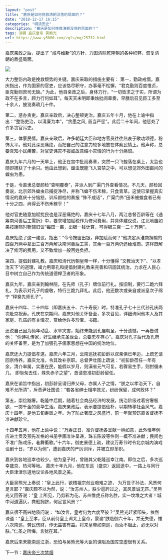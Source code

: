 ```yaml
---
layout: "post"
title: "嘉庆是如何挽救清朝没落的局面的？"
date: "2018-12-17 16:15"
categories: "明清历史"
description: "嘉庆是如何挽救清朝没落的局面的？"
tags: 清朝 嘉庆皇帝 吴熊光
url: https://www.y5000.com/zgls/mq/25732.html
---
```






嘉庆亲政之后，提出了 “咸与维新”的方针，力图清除乾隆朝的各种积弊，恢复清朝的鼎盛局面。

![](https://img.y5000.com/uploads/allimg/170925/13-1F925104623F2.jpg)

大力整饬内政是挽救颓势的关键。嘉庆采取的措施主要有：
第一，勤政戒惰。嘉庆指出，作为国家的官吏，应该恪尽职守，办事毫不松懈，“君克勤则百度惟贞，臣克勤则庶司无缺。”
为此，他自亲政之后，身体力行，“一切皆求之于实，所谓为政不在多言，顾力行何如耳”。每天天未明即秉烛批阅章奏，早膳后召见臣工多至十余人，披览奏疏几十件。

第二，惩办贪吏。嘉庆亲政后，决心整顿吏治。嘉庆五年十月，他在上谕中指出：“整饬吏治，以淸廉为本”，“贪墨之风,
首当严惩”。此后二十年间，他惩处了许多贪官污吏。

第三，体察民情。嘉庆亲政后，许多朝廷大臣和地方官员往往热衷于歌功颂德，粉饰太平。他对此深恶痛绝，而把自己的注意力较多地放在体察民情上。他声称，总要真知小民疾苦，对官吏讳灾不报或故意缩小灾情的行为十分痛恨。

嘉庆九年六月的一天早上，他正在宫中批阅奏章，突然一只飞蝗落在桌上，太监也随即捕获了十余只。他由此想到，蝗虫既能飞入宫禁之中，可以想见郊外田亩间的蝗虫为患。

于是，令直隶总督颜检“查明覆奏”，并派人到广渠门外查看情况。不几天，颜检回奏说，北京郊外蝗虫已捕捉净尽，并称飞蝗不伤禾稼，只食青草。这使已掌握真实情况的嘉庆十分恼怒，训斥颜检的奏报
“殊不成话”，广渠门外“田禾被蝗食者已有十分之四，尚得云不伤禾稼乎！”

他对官吏随意加赋扰民也是深恶痛绝的，嘉庆十七年八月，两江总督百龄等在《通筹南河善后工需折》中，要求增加赋税作为修河费用，并具体建议说，江北地亩如果按康熙时靳辅旧议“每田一亩，出银一钱计算，可得银三百一二十万两”。

嘉庆拒绝了这一建议，指出：“今令按亩出银，非加赋而何？”他决定从淮商捐输的四百万两中拿出三百万两解决南河善后工需，其余一百万两仍还给淮商。这样既解决了修河的费用，又不致增加一般百姓负担。

第四，提倡封建礼教。嘉庆和淸代历朝皇帝一样，十分懂得
“文教治天下”、“以孝治天下”的道理，竭力用尊孔和提倡封建礼教来完善和巩固其统治，力求在人民心目中树立自己作为传统道德桿卫者的形象。

嘉庆九年，嘉庆亲到翰林院，在先师（孔子）牌位前行礼。按旧制，要行二跪六拜礼，为表示对孔子的虔敬，特行三跪九拜礼。此后，他还数次或亲自或派皇次子绵宁
“释奠先师孔子"。

嘉庆十四年、二十四年（即嘉庆五十、六十寿辰）时，特准孔子七十三代孙孔庆两次赴京祝寿。孔庆在京期间，嘉庆对他关怀备至，多次召见，详细询问他本人及其家庭、孔庙的有关情况，赏给他许多珍宝、书籍。

还说自己因为频年动乱、水旱灾害，始终未能到孔庙朝圣，十分遗憾，一再告诫他：
“你诗礼传家，好生继承先圣世业，总要忠孝存心”。嘉庆对孔子后代及孔府的关怀备至，是为了加强孔子儒家思想在中国的统治地位。

嘉庆还大力提倡孝道。嘉庆六年三月，云南巡抚初彭龄以双亲俱已年迈，上疏乞请回京侍养。嘉庆允准，令其改补京职。总督尹壮图上疏说：“初彭龄莅任一年有余，清介率属，实惠在民，能假以岁月，则滇省元气可复。若骤易生手，则拊循未几，
即匆匆去任，殊失赤子之望”，恳请恩准初彭龄留任。

嘉庆在谕旨中指出，初彭龄呈请归养父母，亦属人子之情，“朕之以孝治天下，自难不允所清”，斥责尹壮图说：“若各省绅士相率效尤，纷纷保留，成何政体？”

第五，崇俭黜奢。乾隆中后期，随着社会商品经济的发展，统治阶级过着穷奢极欲、一掷千金的豪华生活。嘉庆亲政后，表示要提倡俭朴，以期转移社会风气。嘉庆十四年，是他五旬寿辰之年。为了防止奢糜之风盛行，前一年就预饬直省督抚不准进献珍宝。

十四年五月，他在上谕中说：“万寿正日，准许督抚各呈献一柄如意，此外惟年例应进土贡及预先准格的书册字画准许呈递，珠五陈设等件则一概不准进献；民间也不准广陈戏乐，巷舞衢歌。”十六年，御史景德上疏，建议万寿节时令北京城内演戏设剧十日，“岁以为例”，遭到嘉庆的严厉训斥，并被立即革职。

嘉庆到各地巡幸也较少。他为皇子时，曾随其父乾隆巡幸江南。即位之后，多次巡幸盛京、热河等地。
嘉庆十年九月，他在东巡（盛京）返回途中，一路上与同行大臣津津乐道地议论各地风景之美。

大臣吴熊光上奏说：“皇上此行，欲稽祖宗创业艰难之迹，
为万世子孙法，风景何足言耶？”嘉庆颇不以为然，说：“汝苏州人，朕少扈跸过之，其风景诚无匹。”吴熊光又回答说：“皇
上所见，乃剪彩为花。苏州惟虎丘称名胜，实一坟堆之大者！城中河道逼仄，粪船拥挤，何足言风景？”

嘉庆很不高兴地质问说：
“如汝言，皇考何为六度至彼？”吴熊光赶紧叩头，依然谏道：“皇上至孝，臣从前侍皇上谒太上皇帝，蒙谕“朕临御六十年，并无失德，惟六次南巡，劳民伤财，作无益害有益。将来皇帝如南巡，而汝不阻止，必无以对朕。”仁圣之所悔，言犹在耳。”

嘉庆后来未能南巡江浙，恐怕与吴熊光等大臣的谏阻及国库空虚很有关系。

下一节：[嘉庆帝三次禁烟](https://www.y5000.com/zgls/mq/25734.html)
